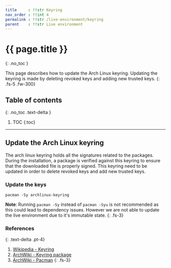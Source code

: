 ```yaml
---
title     : !!str Keyring
nav_order : !!int 4
permalink : !!str /live-environment/keyring
parent    : !!str Live environment
---
```


# {{ page.title }}
{: .no_toc }

This page describes how to update the Arch Linux keyring. Updating the keyring is made by deleting revoked keys and adding new trusted keys.
{: .fs-5 .fw-300}

## Table of contents
{: .no_toc .text-delta }

1. TOC
{:toc}

---

## Update the Arch Linux keyring

The arch linux keyring holds all the signatures related to the packages. During the installation, a package is verified against this keyring to ensure that the downloaded file is properly signed. This keyring need to be updated in order to delete revoked keys and add new trusted keys.

### Update the keys

```
pacman -Sy archlinux-keyring
```

**Note**: Running `pacman -Sy` instead of `pacman -Syu` is not recommended as this could lead to dependency issues. However we are not able to update the live environment due to it's immutable state.
{: .fs-3}

### References
{: .text-delta .pt-4}

1. [Wikipedia - Keyring](https://en.wikipedia.org/wiki/Keyring_(cryptography))
1. [ArchWiki - Keyring package](https://wiki.archlinux.org/index.php/DeveloperWiki:Keyring_Package)
1. [ArchWiki - Pacman](https://wiki.archlinux.org/index.php/Pacman)
{: .fs-3}

